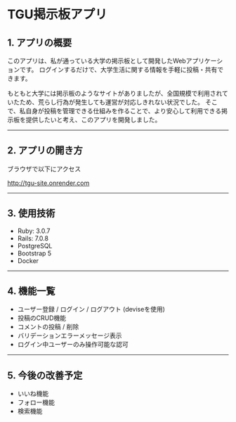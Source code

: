 # TGU掲示板アプリ

## 1. アプリの概要
このアプリは、私が通っている大学の掲示板として開発したWebアプリケーションです。
ログインするだけで、大学生活に関する情報を手軽に投稿・共有できます。

もともと大学には掲示板のようなサイトがありましたが、全国規模で利用されていたため、荒らし行為が発生しても運営が対応しきれない状況でした。
そこで、私自身が投稿を管理できる仕組みを作ることで、より安心して利用できる掲示板を提供したいと考え、このアプリを開発しました。

---

## 2. アプリの開き方

ブラウザで以下にアクセス

http://tgu-site.onrender.com

---

## 3. 使用技術

- Ruby: 3.0.7
- Rails: 7.0.8
- PostgreSQL
- Bootstrap 5
- Docker

---

## 4. 機能一覧

- ユーザー登録 / ログイン / ログアウト (deviseを使用)
- 投稿のCRUD機能
- コメントの投稿 / 削除
- バリデーションエラーメッセージ表示
- ログイン中ユーザーのみ操作可能な認可

---

## 5. 今後の改善予定

- いいね機能
- フォロー機能
- 検索機能
